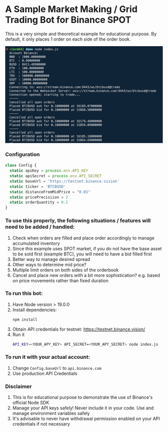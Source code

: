 # A Sample Market Making / Grid Trading Bot for Binance SPOT

This is a very simple and theoretical example for educational purpose. By default, it only places 1 order on each side of the order book.

![output](/assets/output.png)

### Configuration
```js
class Config {
  static apiKey = process.env.API_KEY
  static apiSecret = process.env.API_SECRET
  static baseUrl = 'https://testnet.binance.vision'
  static ticker = 'BTCBUSD'
  static distanceFromMidPrice = "0.01"
  static pricePrecisiion = 2
  static orderQuantity = 0.1
}
```

### To use this properly, the following situations / features will need to be added / handled:

1. Check when orders are filled and place order accordingly to manage accumulated inventory
2. Since this example uses SPOT market, if you do not have the base asset to be sold first (example BTC), you will need to have a bid filled first
3. Better way to manage desired spread
4. Other ways to determine mid price?
5. Multiple limit orders on both sides of the orderbook
6. Cancel and place new orders with a bit more sophistication? e.g. based on price movements rather than fixed duration

### To run this bot:
1. Have Node version > 19.0.0
2. Install dependencies:
    ```sh
    npm install
    ```
3. Obtain API credentials for testnet: https://testnet.binance.vision/
4. Run it
    ```sh
    API_KEY=<YOUR_APY_KEY> API_SECRET=<YOUR_APY_SECRET> node index.js
    ```

### To run it with your actual account:
1. Change `Config.baseUrl` to `api.binance.com`
2. Use production API Credentials

### Disclaimer
1. This is for educational purpose to demonstrate the use of Binance's official Node SDK
2. Manage your API keys safely! Never include it in your code. Use and manage environment variables safely
3. It's advisable to never have withdrawal permission enabled on your API credentials if not necessary